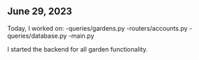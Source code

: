 ## June 29, 2023
Today, I worked on:
-queries/gardens.py
-routers/accounts.py
-queries/database.py
-main.py

I started the backend for all garden functionality.
